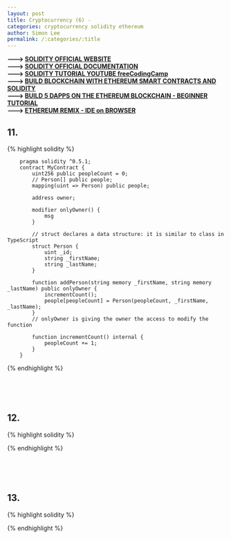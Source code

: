 ```yaml
---
layout: post
title: Cryptocurrency (6) -
categories: cryptocurrency solidity ethereum
author: Simon Lee
permalink: /:categories/:title
---
```


<strong>---> [SOLIDITY OFFICIAL WEBSITE][solidity-official]</strong>  
<strong>---> [SOLIDITY OFFICIAL DOCUMENTATION][solidity-doc]</strong>  
<strong>---> [SOLIDITY TUTORIAL YOUTUBE freeCodingCamp][youtube-tutorial]</strong>  
<strong>---> [BUILD BLOCKCHAIN WITH ETHEREUM SMART CONTRACTS AND SOLIDITY][blockchain-youtube-1]</strong>  
<strong>---> [BUILD 5 DAPPS ON THE ETHEREUM BLOCKCHAIN - BEGINNER TUTORIAL][blockchain-youtube-2]</strong>  
<strong>---> [ETHEREUM REMIX - IDE on BROWSER][ethererum-remix]</strong>

## 11.

{% highlight solidity %}

        pragma solidity ^0.5.1;
        contract MyContract {
            uint256 public peopleCount = 0;
            // Person[] public people;
            mapping(uint => Person) public people;

            address owner;

            modifier onlyOwner() {
                msg
            }

            // struct declares a data structure: it is similar to class in TypeScript
            struct Person {
                uint _id;
                string _firstName;
                string _lastName;
            }

            function addPerson(string memory _firstName, string memory _lastName) public onlyOwner {
                incrementCount();
                people[peopleCount] = Person(peopleCount, _firstName, _lastName);
            }
            // onlyOwner is giving the owner the access to modify the function

            function incrementCount() internal {
                peopleCount += 1;
            }
        }

{% endhighlight %}

<br>
<br>
<br>

## 12.

{% highlight solidity %}

{% endhighlight %}

<br>
<br>
<br>

## 13.

{% highlight solidity %}

{% endhighlight %}

<br>
<br>
<br>

[youtube-tutorial]: https://www.youtube.com/watch?v=ipwxYa-F1uY
[solidity-doc]: https://docs.soliditylang.org/en/v0.8.5/
[solidity-official]: https://soliditylang.org/
[blockchain-youtube-1]: https://www.youtube.com/watch?v=coQ5dg8wM2o
[blockchain-youtube-2]: https://www.youtube.com/watch?v=8wMKq7HvbKw
[ethererum-remix]: https://remix.ethereum.org/
